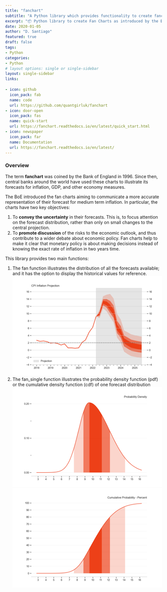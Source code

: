 ```yaml
---
title: "fanchart"
subtitle: "A Python library which provides functionality to create fancharts."
excerpt: "📦 Python library to create Fan Charts as introduced by the Bank of England in 1996"
date: 2020-01-05
author: "D. Santiago"
featured: true
draft: false
tags:
- Python
categories:
- Python
# layout options: single or single-sidebar
layout: single-sidebar
links:

- icon: github
  icon_pack: fab
  name: code
  url: https://github.com/quantgirluk/fanchart
- icon: door-open
  icon_pack: fas
  name: quick-start
  url: https://fanchart.readthedocs.io/en/latest/quick_start.html
- icon: newspaper
  icon_pack: far
  name: Documentation
  url: https://fanchart.readthedocs.io/en/latest/
---
```


<!-- ### “Grid is the very first CSS module created specifically to solve the layout problems we've all been hacking our way around for as long as we've been making websites.”

*— [Chris House, A Complete Guide to CSS Grid Layout](http://chris.house/blog/a-complete-guide-css-grid-layout/)* [^1]

--- -->

### Overview

The term **fanchart** was coined by the Bank of England in 1996. Since then, central banks around the world have used these charts to illustrate its forecasts for inflation, GDP, and other economy measures.

The BoE introduced the fan charts aiming to communicate a more accurate representation of their forecast for medium term inflation. In particular, the charts have two key objectives:

1. To **convey the uncertainty** in their forecasts. This is, to focus attention on the forecast distribution, rather than only on small changes to the central projection.
2. To **promote discussion** of the risks to the economic outlook, and thus contribute to a wider debate about economic policy. Fan charts help to make it clear that monetary policy is about making decisions instead of knowing the exact rate of inflation in two years time.

This library provides two main functions:

1. The fan function illustrates the distribution of all the forecasts available; and it has the option to display the historical values for reference.
   ![A fanchart](fan01.png)
2. The fan_single function illustrates the probability density function (pdf) or the cumulative density function (cdf) of one forecast distribution
   ![A second fanchart](fan04.png)
   ![A third fanchart](fan05.png)

<!-- ### <dfn title="Ermahgerd is a humorous version of the phrase oh my god, written as though pronounced with a heavy influence of extra Rs. It's meant to imitate the sound of someone speaking through a retainer.">ERMAHGERD</dfn>

A proper grid is what we always wanted, no ... _needed_ to build websites with a solid, unbreakable structure. And that's why I used it in this theme. I call this feature a "scaffold" because none of the _content_ is laid out on this grid. Only the main _structure_: consisting of the `header`, `footer`, `main`, `aside`, and `footer`. As you can tell by this quote from the [W3C](https://www.w3.org/TR/css-grid-1/) on the candidate recommendation itself, Grid is the perfect tool for the job: -->

<!-- > ##### CSS Grid Layout Module
>
> This CSS module defines a two-dimensional grid-based layout system, optimized for user interface design. In the grid layout model, the children of a grid container can be positioned into arbitrary slots in a predefined flexible or fixed-size layout grid.
>
> — _W3C_

CSS Grid is a total game changer, IMHO. Compared to the bottomless pit of despair that is the old way, the new way of building a site structure can be done in as little as 5 lines of CSS. Of course, it always takes more than that, but not much. I mean this is really the meat of the deal:

```css
.grid-container {
  display: grid;
  grid-template-columns: repeat(6, 1fr);
  grid-template-rows: repeat(3, auto);
}
```

#### What an amazing time to be a web developer. Anyway, I hope you enjoy this "feature" that you'll probably never notice or even see. Maybe that's the best part of a good user interface – the hidden stuff that just works.

[^1]: The original article cited here is now updated and maintained by the staff over at CSS-Tricks. Bookmark their version if you want to dive in and learn about CSS Grid: [A Complete Guide to Grid](https://css-tricks.com/snippets/css/complete-guide-grid/) -->
